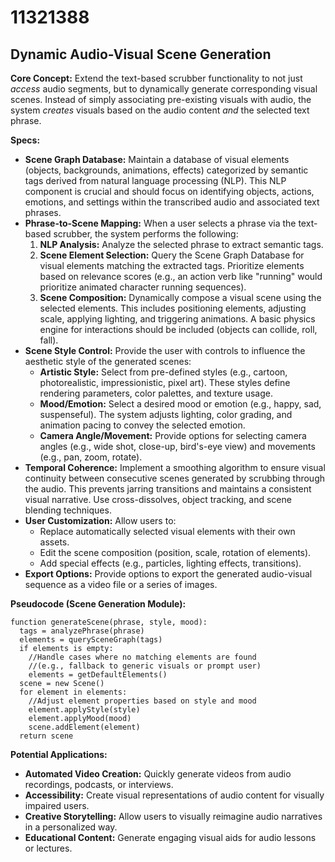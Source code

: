 # 11321388

## Dynamic Audio-Visual Scene Generation

**Core Concept:** Extend the text-based scrubber functionality to not just *access* audio segments, but to dynamically generate corresponding visual scenes. Instead of simply associating pre-existing visuals with audio, the system *creates* visuals based on the audio content *and* the selected text phrase.

**Specs:**

*   **Scene Graph Database:** Maintain a database of visual elements (objects, backgrounds, animations, effects) categorized by semantic tags derived from natural language processing (NLP). This NLP component is crucial and should focus on identifying objects, actions, emotions, and settings within the transcribed audio and associated text phrases.
*   **Phrase-to-Scene Mapping:** When a user selects a phrase via the text-based scrubber, the system performs the following:
    1.  **NLP Analysis:** Analyze the selected phrase to extract semantic tags.
    2.  **Scene Element Selection:**  Query the Scene Graph Database for visual elements matching the extracted tags.  Prioritize elements based on relevance scores (e.g., an action verb like "running" would prioritize animated character running sequences).
    3.  **Scene Composition:**  Dynamically compose a visual scene using the selected elements.  This includes positioning elements, adjusting scale, applying lighting, and triggering animations.  A basic physics engine for interactions should be included (objects can collide, roll, fall).
*   **Scene Style Control:** Provide the user with controls to influence the aesthetic style of the generated scenes:
    *   **Artistic Style:** Select from pre-defined styles (e.g., cartoon, photorealistic, impressionistic, pixel art). These styles define rendering parameters, color palettes, and texture usage.
    *   **Mood/Emotion:** Select a desired mood or emotion (e.g., happy, sad, suspenseful). The system adjusts lighting, color grading, and animation pacing to convey the selected emotion.
    *   **Camera Angle/Movement:** Provide options for selecting camera angles (e.g., wide shot, close-up, bird's-eye view) and movements (e.g., pan, zoom, rotate).
*   **Temporal Coherence:** Implement a smoothing algorithm to ensure visual continuity between consecutive scenes generated by scrubbing through the audio. This prevents jarring transitions and maintains a consistent visual narrative. Use cross-dissolves, object tracking, and scene blending techniques.
*   **User Customization:** Allow users to:
    *   Replace automatically selected visual elements with their own assets.
    *   Edit the scene composition (position, scale, rotation of elements).
    *   Add special effects (e.g., particles, lighting effects, transitions).
*   **Export Options:** Provide options to export the generated audio-visual sequence as a video file or a series of images.

**Pseudocode (Scene Generation Module):**

```
function generateScene(phrase, style, mood):
  tags = analyzePhrase(phrase)
  elements = querySceneGraph(tags)
  if elements is empty:
    //Handle cases where no matching elements are found
    //(e.g., fallback to generic visuals or prompt user)
    elements = getDefaultElements()
  scene = new Scene()
  for element in elements:
    //Adjust element properties based on style and mood
    element.applyStyle(style)
    element.applyMood(mood)
    scene.addElement(element)
  return scene
```

**Potential Applications:**

*   **Automated Video Creation:**  Quickly generate videos from audio recordings, podcasts, or interviews.
*   **Accessibility:** Create visual representations of audio content for visually impaired users.
*   **Creative Storytelling:** Allow users to visually reimagine audio narratives in a personalized way.
*   **Educational Content:** Generate engaging visual aids for audio lessons or lectures.